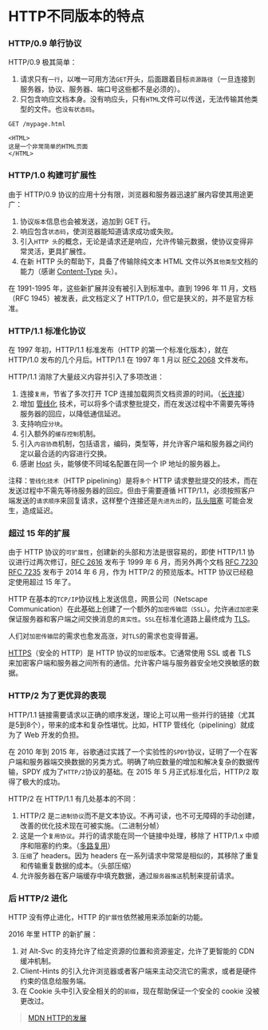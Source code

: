 # HTTP不同版本的特点

### HTTP/0.9 单行协议

HTTP/0.9 极其简单：

1. 请求只有`一行`，以唯一可用方法`GET`开头，后面跟着目标`资源路径`（一旦连接到服务器，协议、服务器、端口号这些都不是必须的）。
2. 只包含响应文档本身。没有响应头，只有`HTML`文件可以传送，无法传输其他类型的文件。也`没有状态码`。

```
GET /mypage.html

<HTML>
这是一个非常简单的HTML页面
</HTML>
```

### HTTP/1.0 构建可扩展性

由于 HTTP/0.9 协议的应用十分有限，浏览器和服务器迅速扩展内容使其用途更广：

1. 协议`版本`信息也会被发送，追加到 GET 行。
2. 响应包含`状态码`，使浏览器能知道请求成功或失败。
3. 引入`HTTP 头`的概念，无论是请求还是响应，允许传输元数据，使协议变得非常灵活，更具扩展性。
4. 在新 HTTP 头的帮助下，具备了传输除纯文本 HTML 文件以外`其他类型`文档的能力（感谢 [Content-Type](https://developer.mozilla.org/zh-CN/docs/Web/HTTP/Headers/Content-Type) 头）。

在 1991-1995 年，这些新扩展并没有被引入到标准中。直到 1996 年 11 月，文档（RFC 1945）被发表，此文档定义了 HTTP/1.0，但它是狭义的，并不是官方标准。

### HTTP/1.1 标准化协议

在 1997 年初，HTTP/1.1 标准发布（HTTP 的第一个标准化版本），就在 HTTP/1.0 发布的几个月后。HTTP/1.1 在 1997 年 1 月以 [RFC 2068](https://tools.ietf.org/html/rfc2068) 文件发布。

HTTP/1.1 消除了大量歧义内容并引入了多项改进：

1. 连接`复用`，节省了多次打开 TCP 连接加载网页文档资源的时间。（[长连接](http/note8.md)）
2. 增加 [管线化](https://zh.wikipedia.org/wiki/HTTP%E7%AE%A1%E7%B7%9A%E5%8C%96) 技术，可以将多个请求整批提交，而在发送过程中不需要先等待服务器的回应，以降低通信延迟。
3. 支持响应`分块`。
4. 引入额外的`缓存控制`机制。
5. 引入`内容协商`机制，包括语言，编码，类型等，并允许客户端和服务器之间约定以最合适的内容进行交换。
6. 感谢 [Host](https://developer.mozilla.org/zh-CN/docs/Web/HTTP/Headers/Host) 头，能够使不同域名配置在同一个 IP 地址的服务器上。

注释：`管线化技术`（HTTP pipelining）是将`多个` HTTP 请求整批提交的技术，而在发送过程中不需先等待服务器的回应。但由于需要遵循 HTTP/1.1，必须按照客户端发送的`请求顺序`来回复请求，这样整个连接还是`先进先出`的，[队头阻塞](https://zh.wikipedia.org/wiki/%E9%98%9F%E5%A4%B4%E9%98%BB%E5%A1%9E) 可能会发生，造成延迟。

### 超过 15 年的扩展

由于 HTTP 协议的`可扩展性`，创建新的头部和方法是很容易的，即使 HTTP/1.1 协议进行过两次修订，[RFC 2616](https://tools.ietf.org/html/rfc2616) 发布于 1999 年 6 月，而另外两个文档 [RFC 7230](https://tools.ietf.org/html/rfc7230) [RFC 7235](https://tools.ietf.org/html/rfc7235) 发布于 2014 年 6 月，作为 HTTP/2 的预览版本。HTTP 协议已经稳定使用超过 15 年了。

HTTP 在基本的`TCP/IP`协议栈上发送信息，网景公司（Netscape Communication）在此基础上创建了一个额外的`加密传输层（SSL）`。允许`通过加密`来保证服务器和客户端之间交换消息的`真实性`。`SSL`在标准化道路上最终成为 [TLS](https://developer.mozilla.org/zh-CN/docs/Glossary/TLS)。

人们对`加密传输层`的需求也愈发高涨，对`TLS`的需求也变得普遍。

[HTTPS](https://zh.wikipedia.org/wiki/%E8%B6%85%E6%96%87%E6%9C%AC%E4%BC%A0%E8%BE%93%E5%AE%89%E5%85%A8%E5%8D%8F%E8%AE%AE)（安全的 HTTP）是 HTTP 协议的`加密`版本。它通常使用 SSL 或者 TLS 来加密客户端和服务器之间所有的通信。允许客户端与服务器安全地交换敏感的数据。

### HTTP/2 为了更优异的表现

HTTP/1.1 链接需要请求以正确的顺序发送，理论上可以用一些并行的链接（尤其是5到8个），带来的成本和复杂性堪忧。比如，HTTP 管线化（pipelining）就成为了 Web 开发的负担。

在 2010 年到 2015 年，谷歌通过实践了一个实验性的`SPDY`协议，证明了一个在客户端和服务器端交换数据的另类方式。明确了响应数量的增加和解决复杂的数据传输，SPDY 成为了`HTTP/2`协议的基础。在 2015 年 5 月正式标准化后，HTTP/2 取得了极大的成功。

HTTP/2 在 HTTP/1.1 有几处基本的不同：

1. HTTP/2 是`二进制协议`而不是文本协议。不再可读，也不可无障碍的手动创建，改善的优化技术现在可被实施。（二进制分帧）
2. 这是一个`复用协议`。并行的请求能在同一个链接中处理，移除了 HTTP/1.x 中顺序和阻塞的约束。（[多路复用](http/note7.md)）
3. `压缩`了 headers。因为 headers 在一系列请求中常常是相似的，其移除了重复和传输重复数据的成本。（头部压缩）
4. 允许服务器在客户端缓存中填充数据，通过`服务器推送`机制来提前请求。

### 后 HTTP/2 进化

HTTP 没有停止进化，HTTP 的`扩展性`依然被用来添加新的功能。

2016 年里 HTTP 的新扩展：

1. 对 Alt-Svc 的支持允许了给定资源的位置和资源鉴定，允许了更智能的 CDN 缓冲机制。
2. Client-Hints 的引入允许浏览器或者客户端来主动交流它的需求，或者是硬件约束的信息给服务端。
3. 在 Cookie 头中引入安全相关的的`前缀`，现在帮助保证一个安全的 cookie 没被更改过。

> [MDN HTTP的发展](https://developer.mozilla.org/zh-CN/docs/Web/HTTP/Basics_of_HTTP/Evolution_of_HTTP)

